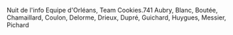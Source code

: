 Nuit de l'info
Equipe d'Orléans, Team Cookies.741
Aubry, Blanc, Boutée, Chamaillard, Coulon, Delorme, Drieux, Dupré, Guichard, Huygues, Messier, Pichard 